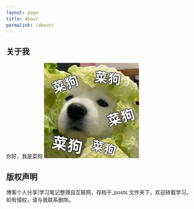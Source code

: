 ```yaml
---
layout: page
title: About
permalink: /about/
---
```


## 关于我
你好，我是菜狗
![caigou_is_me](https://raw.githubusercontent.com/zhangzl96/zhangzl96.github.io/master/images/caigou.jpg)

## 版权声明

博客个人分享|学习笔记整理自互联网，存档于_posts 文件夹下，欢迎转载学习。如有侵权，请与我联系删除。
